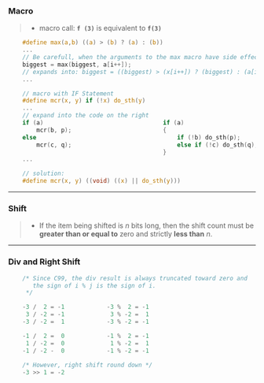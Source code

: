
### Macro

> * macro call: **`f (3)`** is equivalent to **`f(3)`** 

```c
    #define max(a,b) ((a) > (b) ? (a) : (b))
    ...
    // Be carefull, when the arguments to the max macro have side effects:
    biggest = max(biggest, a[i++]);     
    // expands into: biggest = ((biggest) > (x[i++]) ? (biggest) : (a[i++]));
    ...
```

```c
    // macro with IF Statement
    #define mcr(x, y) if (!x) do_sth(y)
    ...
    // expand into the code on the right
    if (a)                                  if (a)
        mcr(b, p);                          {
    else                                        if (!b) do_sth(p);
        mcr(c, q);                              else if (!c) do_sth(q);
                                            }
    ...

    // solution:
    #define mcr(x, y) ((void) ((x) || do_sth(y)))
```
---

### Shift

> * If the item being shifted is *n* bits long, then the shift count must be **greater than or equal to** zero and strictly **less than** *n*. 

---

### Div and Right Shift

```c
    /* Since C99, the div result is always truncated toward zero and 
       the sign of i % j is the sign of i. 
     */

    -3 /  2 = -1            -3 %  2 = -1
     3 / -2 = -1             3 % -2 =  1
    -3 / -2 =  1            -3 % -2 = -1

    -1 /  2 =  0            -1 %  2 = -1
     1 / -2 =  0             1 % -2 =  1
    -1 / -2 -  0            -1 % -2 = -1
    
    /* However, right shift round down */
    -3 >> 1 = -2
```
